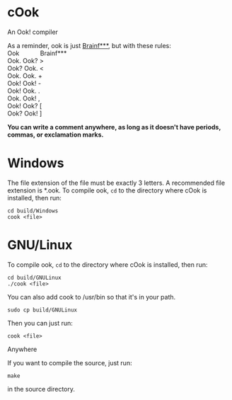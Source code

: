 # cOok
An Ook! compiler

As a reminder, ook is just [Brainf\*\*\*](https://esolangs.org/wiki/Brainfuck), but with these rules:  
Ook&nbsp;&nbsp;&nbsp;&nbsp;&nbsp;&nbsp;&nbsp;&nbsp;&nbsp;&nbsp;&nbsp;&nbsp;Brainf\*\*\*  
Ook. Ook?    >  
Ook? Ook.    <  
Ook. Ook.    +  
Ook! Ook!    -  
Ook! Ook.    .  
Ook. Ook!    ,  
Ook! Ook?    [  
Ook? Ook!    ]  

**You can write a comment anywhere, as long as it doesn't have periods, commas, or exclamation marks.**

# Windows

The file extension of the file must be exactly 3 letters. A recommended file extension is *.ook.
To compile ook, `cd` to the directory where cOok is installed, then run:
```
cd build/Windows
cook <file>
```

# GNU/Linux
To compile ook, `cd` to the directory where cOok is installed, then run:
```
cd build/GNULinux
./cook <file>
```
You can also add cook to /usr/bin so that it's in your path.
```
sudo cp build/GNULinux
```
Then you can just run:
```
cook <file>
```
Anywhere


If you want to compile the source, just run:
```
make
```
in the source directory.
